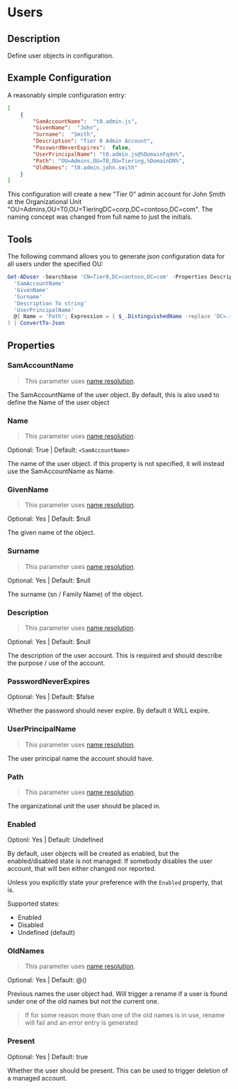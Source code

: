 ﻿# Users

## Description

Define user objects in configuration.

## Example Configuration

A reasonably simple configuration entry:

```json
[
    {
        "SamAccountName":  "t0.admin.js",
        "GivenName":  "John",
        "Surname":  "Smith",
        "Description": "Tier 0 Admin Account",
        "PasswordNeverExpires":  false,
        "UserPrincipalName": "t0.admin.js@%DomainFqdn%",
        "Path": "OU=Admins,OU=T0,OU=Tiering,%DomainDN%",
        "OldNames": "t0.admin.john.smith"
    }
]
```

This configuration will create a new "Tier 0" admin account for John Smith at the Organizational Unit "OU=Admins,OU=T0,OU=TieringDC=corp,DC=contoso,DC=com". The naming concept was changed from full name to just the initials.

## Tools

The following command allows you to generate json configuration data for all users under the specified OU:

```powershell
Get-ADuser -Searchbase 'CN=Tier0,DC=contoso,DC=com' -Properties Description -Filter * | Select-PSFObject @(
  'SamAccountName'
  'GivenName'
  'Surname'
  'Description To string'
  'UserPrincipalName'
  @{ Name = 'Path'; Expression = { $_.DistinguishedName -replace 'DC=.+$','%DomainDN%' -replace '^.+?,' }}
) | ConvertTo-Json
```

## Properties

### SamAccountName

> This parameter uses [name resolution](../../advanced/name-mapping.html).

The SamAccountName of the user object.
By default, this is also used to define the Name of the user object

### Name

> This parameter uses [name resolution](../../advanced/name-mapping.html).

Optional: True | Default: `<SamAccountName>`

The name of the user object.
if this property is not specified, it will instead use the SamAccountName as Name.

### GivenName

> This parameter uses [name resolution](../../advanced/name-mapping.html).

Optional: Yes | Default: $null

The given name of the object.

### Surname

> This parameter uses [name resolution](../../advanced/name-mapping.html).

Optional: Yes | Default: $null

The surname (sn / Family Name) of the object.

### Description

> This parameter uses [name resolution](../../advanced/name-mapping.html).

Optional: Yes | Default: $null

The description of the user account. This is required and should describe the purpose / use of the account.

### PasswordNeverExpires

Optional: Yes | Default: $false

Whether the password should never expire. By default it WILL expire.

### UserPrincipalName

> This parameter uses [name resolution](../../advanced/name-mapping.html).

The user principal name the account should have.

### Path

> This parameter uses [name resolution](../../advanced/name-mapping.html).

The organizational unit the user should be placed in.

### Enabled

Optionl: Yes | Default: Undefined

By default, user objects will be created as enabled, but the enabled/disabled state is not managed:
If somebody disables the user account, that will ben either changed nor reported.

Unless you explicitly state your preference with the `Enabled` property, that is.

Supported states:

+ Enabled
+ Disabled
+ Undefined (default)

### OldNames

> This parameter uses [name resolution](../../advanced/name-mapping.html).

Optional: Yes | Default: @()

Previous names the user object had.
Will trigger a rename if a user is found under one of the old names but not the current one.

> If for some reason more than one of the old names is in use, rename will fail and an error entry is generated

### Present

Optional: Yes | Default: true

Whether the user should be present.
This can be used to trigger deletion of a managed account.
